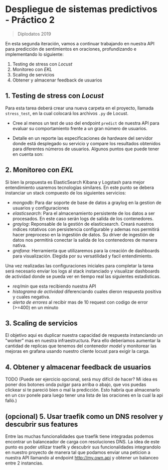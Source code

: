 # Despliegue de sistemas predictivos - Práctico 2
> Diplodatos 2019

En esta segunda iteración, vamos a continuar trabajando en nuestra API para predicción de sentimientos en oraciones, profundizando e implementando lo siguiente:

1. Testing de stress con *Locust*
2. Monitoreo con *EKL*
3. Scaling de servicios
4. Obtener y almacenar feedback de usuarios

## 1. Testing de stress con *Locust*

Para esta tarea deberá crear una nueva carpeta en el proyecto, llamada `stress_test`, en la cual colocará los archivos `.py` de Locust.

- Cree al menos un test de uso del endpoint `predict` de nuestra API para evaluar su comportamiento frente a un gran número de usuarios.

- Detalle en un reporte las especificaciones de hardware del servidor donde está desplegado su servicio y compare los resultados obtenidos para diferentes números de usuarios. Algunos puntos que puede tener en cuenta son:

## 2. Monitoreo con *EKL*

Si bien la propuesta es ElasticSearch Kibana y Logstash para mejor entendimiento usaremos tecnologías similares. En este punto se debera instanciar un stack compuesto de los siguientes servicios:
  - *mongodb*: Para dar soporte de base de datos a graylog en la gestion de usuarios y configuraciones
  - *elasticsearch*: Para el almacenamiento persistente de los datos a ser procesados. En este caso serán logs de salida de los contenedores.
  - *graylog*: Reponsable de la gestión de elasticsearch. Creará nuestros indices rotativos con persistencia configurable y ademas nos permitirá hacer preproceso en la ingestión de datos. Su driver de ingestión de datos nos permitirá conectar la salida de los contenedores de manera nativa. 
  - *grafana*: Herramienta que utilizaremos para la creación de dashboards para visualización. Elegida por su versatilidad y facil entendimiento.

Una vez realizadas las configuraciones iniciales para completar la tarea será necesario enviar los logs al stack instanciado y visualizar dashboards de actividad donde se pueda ver en tiempo real las siguientes estadisticas.

- *req/min* que esta recibiendo nuestra API
- *histograma de actividad* diferenciando cuales dieron respuesta positiva y cuales negativa.
- *alerta de errores* al recibir mas de 10 request con codigo de error (>=400) en un minuto

## 3. Scaling de servicios

El objetivo aqui es duplicar nuestra capacidad de respuesta instanciando un "worker" mas en nuestra infraestructura. Para ello deberíamos aumentar la cantidad de replicas que tenemos del contenedor *model* y monitorear las mejoras en grafana usando nuestro cliente locust para exigir la carga.

## 4. Obtener y almacenar feedback de usuarios
TODO
(Puede ser ejercicio opcional, será muy difícil de hacer? Mi idea es poner dos botones onda pulgar para arriba o abajo, que vos puedas clickear si te pareció bien o mal la predicción. Esto habría que almacenarlo en un csv ponele para luego tener una lista de las oraciones en la cual la api falló.)


## (opcional) 5. Usar traefik como un DNS resolver y descubrir sus features
Entre las muchas funcionalidades que traefik tiene integradas podemos encontrar un balanceador de carga con resoluciones DNS. La idea de este punto es poder utilizar traefik y descubrir sus funcionalidades integrandolo en nuestro proyecto de manera tal que podamos enviar una peticion a nuestra API llamando al endpoint http://my.own.api y obtener un balanceo entre 2 instancias.
